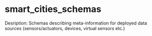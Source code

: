 # smart_cities_schemas
Desription: Schemas describing meta-information for deployed data sources (sensors/actuators, devices, virtual sensors etc.)
